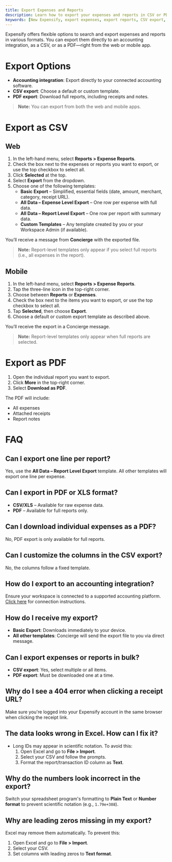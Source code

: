 ```yaml
---
title: Export Expenses and Reports
description: Learn how to export your expenses and reports in CSV or PDF format using default or custom templates in New Expensify.
keywords: [New Expensify, export expenses, export reports, CSV export, PDF export, download reports, accounting integration, report templates]
---
```


<div id="new-expensify" markdown="1">

Expensify offers flexible options to search and export expenses and reports in various formats. You can export them directly to an accounting integration, as a CSV, or as a PDF—right from the web or mobile app.

# Export Options

- **Accounting integration**: Export directly to your connected accounting software.
- **CSV export**: Choose a default or custom template.
- **PDF export**: Download full reports, including receipts and notes.

> **Note:** You can export from both the web and mobile apps.

# Export as CSV

## Web

1. In the left-hand menu, select **Reports > Expense Reports**.
2. Check the box next to the expenses or reports you want to export, or use the top checkbox to select all.
3. Click **Selected** at the top.
4. Select **Export** from the dropdown.
5. Choose one of the following templates:
   - **Basic Export** – Simplified, essential fields (date, amount, merchant, category, receipt URL).
   - **All Data – Expense Level Export** – One row per expense with full data.
   - **All Data – Report Level Export** – One row per report with summary data.
   - **Custom Templates** – Any template created by you or your Workspace Admin (if available).

You’ll receive a message from **Concierge** with the exported file.

> **Note:** Report-level templates only appear if you select full reports (i.e., all expenses in the report).

## Mobile

1. In the left-hand menu, select **Reports > Expense Reports**.
2. Tap the three-line icon in the top-right corner.
3. Choose between **Reports** or **Expenses**.
4. Check the box next to the items you want to export, or use the top checkbox to select all.
5. Tap **Selected**, then choose **Export**.
6. Choose a default or custom export template as described above.

You’ll receive the export in a Concierge message.

> **Note:** Report-level templates only appear when full reports are selected.

# Export as PDF

1. Open the individual report you want to export.
2. Click **More** in the top-right corner.
3. Select **Download as PDF**.

The PDF will include:
- All expenses
- Attached receipts
- Report notes

# FAQ

## Can I export one line per report?

Yes, use the **All Data – Report Level Export** template. All other templates will export one line per expense.

## Can I export in PDF or XLS format?

- **CSV/XLS** – Available for raw expense data.
- **PDF** – Available for full reports only.

## Can I download individual expenses as a PDF?

No, PDF export is only available for full reports.

## Can I customize the columns in the CSV export?

No, the columns follow a fixed template.

## How do I export to an accounting integration?

Ensure your workspace is connected to a supported accounting platform. [Click here](https://docs.expensify.com) for connection instructions.

## How do I receive my export?

- **Basic Export**: Downloads immediately to your device.
- **All other templates**: Concierge will send the export file to you via direct message.

## Can I export expenses or reports in bulk?

- **CSV export**: Yes, select multiple or all items.
- **PDF export**: Must be downloaded one at a time.

## Why do I see a 404 error when clicking a receipt URL?

Make sure you're logged into your Expensify account in the same browser when clicking the receipt link.

## The data looks wrong in Excel. How can I fix it?

- Long IDs may appear in scientific notation. To avoid this:
  1. Open Excel and go to **File > Import**.
  2. Select your CSV and follow the prompts.
  3. Format the report/transaction ID column as **Text**.

## Why do the numbers look incorrect in the export?

Switch your spreadsheet program's formatting to **Plain Text** or **Number format** to prevent scientific notation (e.g., `1.79e+308`).

## Why are leading zeros missing in my export?

Excel may remove them automatically. To prevent this:
1. Open Excel and go to **File > Import**.
2. Select your CSV.
3. Set columns with leading zeros to **Text format**.

</div>
